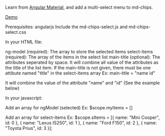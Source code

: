 Learn from [Angular Material](https://material.angularjs.org/latest/#/), and add a multi-select menu to md-chips.

[Demo](http://codepen.io/boo0330/pen/EjOWgg)


Prerequisites: angularjs
Include the md-chips-select.js and md-chips-select.css

In your HTML file:

<md-chips-select ng-model="myItems" select-items="sItems" main-title="name"></md-chips-select>

ng-model (required):  The array to store the selected items
select-items (required): The array of the items in the select list
main-title (optional): The attributes seperated by space. It will combine all value of the attributes as the title of the list item.  If the main-title is not given, there must be one attibute named "title" in the select-items array
  Ex: main-title = "name id"
  
  It will combine the value of the attribute "name" and "id" (See the example below)

In your javascript:

Add an array for ngModel (selected)
Ex: $scope.myItems = []

Add an array for select-items
Ex: $scope.sItems = [{
      name: "Mini Cooper",
      id: 0
    }, {
      name: "Lexus IS250",
      id: 1
    }, {
      name: "Ford F150",
      id: 2
    }, {
      name: "Toyota Prius",
      id: 3
    }];
